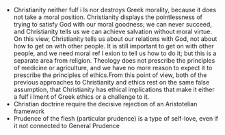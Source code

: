 - Christianity neither fulf i ls nor destroys Greek morality, because it does not take a moral position. Christianity displays the pointlessness of trying to satisfy God with our moral goodness; we can never succeed, and Christianity tells us we can achieve salvation without moral virtue. On this view, Christianity tells us about our relations with God, not about how to get on with other people. It is still important to get on with other people, and we need moral ref l exion to tell us how to do it; but this is a separate area from religion. Theology does not prescribe the principles of medicine or agriculture, and we have no more reason to expect it to prescribe the principles of ethics.From this point of view, both of the previous approaches to Christianity and ethics rest on the same false assumption, that Christianity has ethical implications that make it either a fulf i lment of Greek ethics or a challenge to it.
- Christian doctrine require the decisive rejection of an Aristotelian framework
- Prudence of the flesh (particular prudence) is a type of self-love, even if it not connected to General Prudence 
